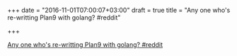+++
date = "2016-11-01T07:00:07+03:00"
draft = true
title = "Any one who's re-writting Plan9 with golang?  #reddit"

+++

<p><a href="https://t.co/DQOtIFZ4kh">Any one who's re-writting Plan9 with golang?  #reddit</a></p>
